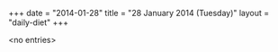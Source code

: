 +++
date = "2014-01-28"
title = "28 January 2014 (Tuesday)"
layout = "daily-diet"
+++


\<no entries\>

